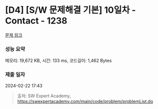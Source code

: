 # [D4] [S/W 문제해결 기본] 10일차 - Contact - 1238 

[문제 링크](https://swexpertacademy.com/main/code/problem/problemDetail.do?contestProbId=AV15B1cKAKwCFAYD) 

### 성능 요약

메모리: 19,672 KB, 시간: 133 ms, 코드길이: 1,462 Bytes

### 제출 일자

2024-02-22 17:43



> 출처: SW Expert Academy, https://swexpertacademy.com/main/code/problem/problemList.do
